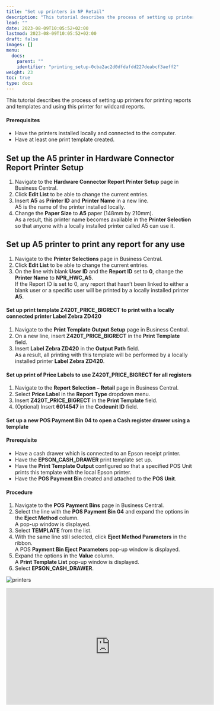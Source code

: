 ```yaml
---
title: "Set up printers in NP Retail"
description: "This tutorial describes the process of setting up printers for printing reports and templates and using this printer for wildcard reports."
lead: ""
date: 2023-08-09T10:05:52+02:00
lastmod: 2023-08-09T10:05:52+02:00
draft: false
images: []
menu:
  docs:
    parent: ""
    identifier: "printing_setup-0cba2ac2d0dfdafdd227deabcf3aeff2"
weight: 23
toc: true
type: docs
---
```


This tutorial describes the process of setting up printers for printing reports and templates and using this printer for wildcard reports. 

#### Prerequisites

- Have the printers installed locally and connected to the computer. 
- Have at least one print template created. 

## Set up the A5 printer in Hardware Connector Report Printer Setup 

1. Navigate to the **Hardware Connector Report Printer Setup** page in Business Central. 
2. Click **Edit List** to be able to change the current entries. 
3. Insert **A5** as **Printer ID** and **Printer Name** in a new line.      
   A5 is the name of the printer installed locally.  
4. Change the **Paper Size** to **A5** paper (148mm by 210mm).      
   As a result, this printer name becomes available in the **Printer Selection** so that anyone with a locally installed printer called A5 can use it. 

## Set up A5 printer to print any report for any use 

1. Navigate to the **Printer Selections** page in Business Central. 
2. Click **Edit List** to be able to change the current entries. 
3. On the line with blank **User ID** and the **Report ID** set to **0**, change the **Printer Name** to **NPR_HWC_A5**.     
   If the Report ID is set to 0, any report that hasn’t been linked to either a blank user or a specific user will be printed by a locally installed printer **A5**. 

#### Set up print template Z420T_PRICE_BIGRECT to print with a locally connected printer Label Zebra ZD420 

1. Navigate to the **Print Template Output Setup** page in Business Central. 
2. On a new line, insert **Z420T_PRICE_BIGRECT** in the **Print Template** field.  
3. Insert **Label Zebra ZD420** in the **Output Path** field.     
   As a result, all printing with this template will be performed by a locally installed printer **Label Zebra ZD420**. 

#### Set up print of Price Labels to use Z420T_PRICE_BIGRECT for all registers 

1. Navigate to the **Report Selection – Retail** page in Business Central. 
2. Select **Price Label** in the **Report Type** dropdown menu. 
3. Insert **Z420T_PRICE_BIGRECT** in the **Print Template** field. 
4. (Optional) Insert **6014547** in the **Codeunit ID** field.

#### Set up a new POS Payment Bin 04 to open a Cash register drawer using a template

#### Prerequisite

- Have a cash drawer which is connected to an Epson receipt printer. 
- Have the **EPSON_CASH_DRAWER** print template set up. 
- Have the **Print Template Output** configured so that a specified POS Unit prints this template with the local Epson printer. 
- Have the **POS Payment Bin** created and attached to the **POS Unit**. 

#### Procedure

1. Navigate to the **POS Payment Bins** page in Business Central. 
2. Select the line with the **POS Payment Bin 04** and expand the options in the **Eject Method** column.    
   A pop-up window is displayed. 
3. Select **TEMPLATE** from the list.  
4. With the same line still selected, click **Eject Method Parameters** in the ribbon.     
   A POS **Payment Bin Eject Parameters** pop-up window is displayed. 
5. Expand the options in the **Value** column.     
   A **Print Template List** pop-up window is displayed.  
6. Select **EPSON_CASH_DRAWER**. 

![printers](printers.PNG)

<iframe width="560" height="315" src="https://www.youtube.com/embed/VKI0MNWorPA" title="YouTube video player" frameborder="0" allow="accelerometer; autoplay; clipboard-write; encrypted-media; gyroscope; picture-in-picture; web-share" allowfullscreen></iframe>